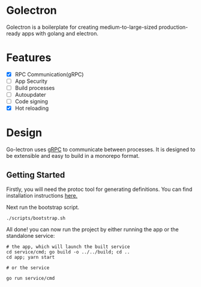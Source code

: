 # Golectron

Golectron is a boilerplate for creating medium-to-large-sized production-ready apps with golang and electron.

# Features

- [x] RPC Communication(gRPC)
- [ ] App Security
- [ ] Build processes
- [ ] Autoupdater
- [ ] Code signing
- [x] Hot reloading

# Design

Go-lectron uses [gRPC](https://grpc.io/) to communicate between processes. It is designed to be extensible and easy to build in a monorepo format.

## Getting Started

Firstly, you will need the protoc tool for generating definitions. You can find installation instructions [here.](https://grpc.io/docs/protoc-installation/)

Next run the bootstrap script.
```
./scripts/bootstrap.sh
```

All done! you can now run the project by either running the app or the standalone service:
```
# the app, which will launch the built service
cd service/cmd; go build -o ../../build; cd ..
cd app; yarn start

# or the service

go run service/cmd
```
